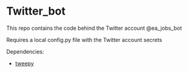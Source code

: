 # Twitter_bot

This repo contains the code behind the Twitter account @ea_jobs_bot

Requires a local config.py file with the Twitter account secrets

Dependencies: 
* [tweepy](https://www.tweepy.org/)
